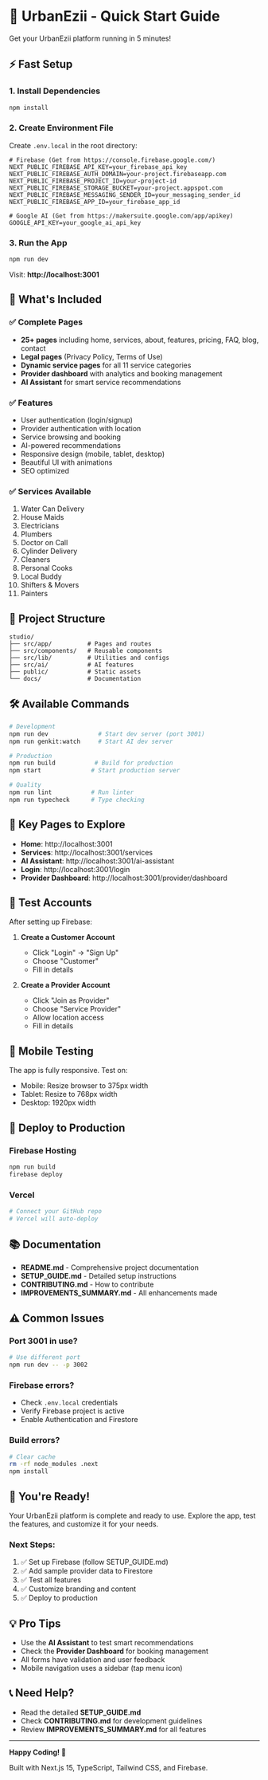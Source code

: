 # 🚀 UrbanEzii - Quick Start Guide

Get your UrbanEzii platform running in 5 minutes!

## ⚡ Fast Setup

### 1. Install Dependencies
```bash
npm install
```

### 2. Create Environment File

Create `.env.local` in the root directory:

```env
# Firebase (Get from https://console.firebase.google.com/)
NEXT_PUBLIC_FIREBASE_API_KEY=your_firebase_api_key
NEXT_PUBLIC_FIREBASE_AUTH_DOMAIN=your-project.firebaseapp.com
NEXT_PUBLIC_FIREBASE_PROJECT_ID=your-project-id
NEXT_PUBLIC_FIREBASE_STORAGE_BUCKET=your-project.appspot.com
NEXT_PUBLIC_FIREBASE_MESSAGING_SENDER_ID=your_messaging_sender_id
NEXT_PUBLIC_FIREBASE_APP_ID=your_firebase_app_id

# Google AI (Get from https://makersuite.google.com/app/apikey)
GOOGLE_API_KEY=your_google_ai_api_key
```

### 3. Run the App
```bash
npm run dev
```

Visit: **http://localhost:3001**

## 🎯 What's Included

### ✅ Complete Pages
- **25+ pages** including home, services, about, features, pricing, FAQ, blog, contact
- **Legal pages** (Privacy Policy, Terms of Use)
- **Dynamic service pages** for all 11 service categories
- **Provider dashboard** with analytics and booking management
- **AI Assistant** for smart service recommendations

### ✅ Features
- User authentication (login/signup)
- Provider authentication with location
- Service browsing and booking
- AI-powered recommendations
- Responsive design (mobile, tablet, desktop)
- Beautiful UI with animations
- SEO optimized

### ✅ Services Available
1. Water Can Delivery
2. House Maids
3. Electricians
4. Plumbers
5. Doctor on Call
6. Cylinder Delivery
7. Cleaners
8. Personal Cooks
9. Local Buddy
10. Shifters & Movers
11. Painters

## 📁 Project Structure

```
studio/
├── src/app/          # Pages and routes
├── src/components/   # Reusable components
├── src/lib/          # Utilities and configs
├── src/ai/           # AI features
├── public/           # Static assets
└── docs/             # Documentation
```

## 🛠️ Available Commands

```bash
# Development
npm run dev              # Start dev server (port 3001)
npm run genkit:watch     # Start AI dev server

# Production
npm run build           # Build for production
npm start              # Start production server

# Quality
npm run lint           # Run linter
npm run typecheck      # Type checking
```

## 🎨 Key Pages to Explore

- **Home**: http://localhost:3001
- **Services**: http://localhost:3001/services
- **AI Assistant**: http://localhost:3001/ai-assistant
- **Login**: http://localhost:3001/login
- **Provider Dashboard**: http://localhost:3001/provider/dashboard

## 🔐 Test Accounts

After setting up Firebase:

1. **Create a Customer Account**
   - Click "Login" → "Sign Up"
   - Choose "Customer"
   - Fill in details

2. **Create a Provider Account**
   - Click "Join as Provider"
   - Choose "Service Provider"
   - Allow location access
   - Fill in details

## 📱 Mobile Testing

The app is fully responsive. Test on:
- Mobile: Resize browser to 375px width
- Tablet: Resize to 768px width
- Desktop: 1920px width

## 🚀 Deploy to Production

### Firebase Hosting
```bash
npm run build
firebase deploy
```

### Vercel
```bash
# Connect your GitHub repo
# Vercel will auto-deploy
```

## 📚 Documentation

- **README.md** - Comprehensive project documentation
- **SETUP_GUIDE.md** - Detailed setup instructions
- **CONTRIBUTING.md** - How to contribute
- **IMPROVEMENTS_SUMMARY.md** - All enhancements made

## ⚠️ Common Issues

### Port 3001 in use?
```bash
# Use different port
npm run dev -- -p 3002
```

### Firebase errors?
- Check `.env.local` credentials
- Verify Firebase project is active
- Enable Authentication and Firestore

### Build errors?
```bash
# Clear cache
rm -rf node_modules .next
npm install
```

## 🎉 You're Ready!

Your UrbanEzii platform is complete and ready to use. Explore the app, test the features, and customize it for your needs.

### Next Steps:
1. ✅ Set up Firebase (follow SETUP_GUIDE.md)
2. ✅ Add sample provider data to Firestore
3. ✅ Test all features
4. ✅ Customize branding and content
5. ✅ Deploy to production

## 💡 Pro Tips

- Use the **AI Assistant** to test smart recommendations
- Check the **Provider Dashboard** for booking management
- All forms have validation and user feedback
- Mobile navigation uses a sidebar (tap menu icon)

## 📞 Need Help?

- Read the detailed **SETUP_GUIDE.md**
- Check **CONTRIBUTING.md** for development guidelines
- Review **IMPROVEMENTS_SUMMARY.md** for all features

---

**Happy Coding! 🎨**

Built with Next.js 15, TypeScript, Tailwind CSS, and Firebase.

